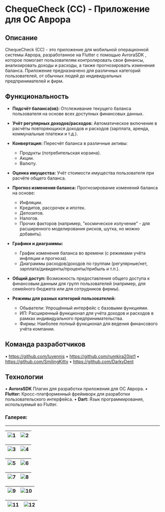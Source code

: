 # ChequeCheck (CC) - Приложение для ОС Аврора

## Описание

ChequeCheck (CC) - это приложение для мобильной операционной системы Аврора, разработанное на Flutter с помощью AvroraSDK , которое помогает пользователям контролировать свои финансы, анализировать доходы и расходы, а также прогнозировать изменения баланса. Приложение предназначено для различных категорий пользователей, от обычных людей до индивидуальных предпринимателей и фирм.

## Функциональность

*   **Подсчёт баланса(ов):** Отслеживание текущего баланса пользователя на основе всех доступных финансовых данных.

*   **Учёт регулярных доходов/расходов:** Автоматическое включение в расчёты повторяющихся доходов и расходов (зарплата, аренда, коммунальные платежи и т.д.).

*   **Конвертация:** Пересчёт баланса в различные активы:
    *   Продукты (потребительская корзина).
    *   Акции.
    *   Валюту.

*   **Оценка имущества:** Учёт стоимости имущества пользователя при расчёте общего баланса.

*  **Прогноз изменения баланса:** Прогнозирование изменений баланса на основе:
    *   Инфляции.
    *   Кредитов, рассрочек и ипотек.
    *   Депозитов.
    *   Налогов.
    *   Прочих факторов (например, "космическое излучение" - для расширенного моделирования рисков, шутка, но можно добавить).

*   **Графики и диаграммы:**
    *   График изменения баланса во времени (с режимами учёта инфляции и прогноза).
    *   Диаграммы расходов/доходов по группам (регулярные/нет, зарплата/дивиденты/проценты/прибыль и т.п.).

*   **Общий доступ:** Возможность предоставления общего доступа к финансовым данным для групп пользователей (например, для семейного бюджета или для сотрудников фирмы).

*   **Режимы для разных категорий пользователей:**
    *   Обыватели: Упрощённый интерфейс с базовыми функциями.
    *   ИП: Расширенный функционал для учёта доходов и расходов в рамках индивидуального предпринимательства.
    *   Фирмы: Наиболее полный функционал для ведения финансового учёта компании.

## Команда разработчиков

•  https://github.com/Iuvennis
•  https://github.com/rumkira20ist1
•  https://github.com/SmilingKitty
•  https://github.com/DarkyDent

## Технологии
•   **AvroraSDK** Плагин для разработки приложения для ОС Аврора.
•   **Flutter:** Кросс-платформенный фреймворк для разработки пользовательского интерфейса.
•   **Dart:** Язык программирования, используемый во Flutter.

### Галерея:
---

| ![1](images/Glavnaya.jpg) | ![2](images/Menyu.jpg) |
|:-------------------:|:-------------------:|

| ![3](images/Byudzhet_1.jpg) | ![4](images/Byudzhet_2.jpg) |
|:-------------------:|:-------------------:|

| ![5](images/Kategorii_1.jpg) | ![6](images/Kategorii_2.jpg) |
|:-------------------:|:-------------------:|

| ![7](images/Scheta.jpg) | ![8](images/Grafiki.jpg) |
|:-------------------:|:-------------------:|

| ![9](images/Regulyarnye_1.jpg) | ![10](images/Regulyarnye_11.jpg) |
|:-------------------:|:-------------------:|

| ![11](images/Regulyarnye_2.jpg) | ![12](images/Regulyarnye_22.jpg) |
|:-------------------:|:-------------------:|

